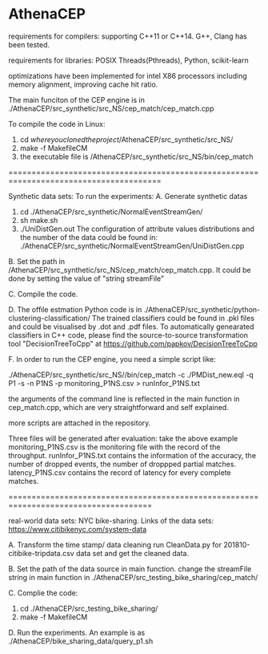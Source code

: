 # AthenaCEP

requirements for compilers: supporting C++11 or C++14.  G++, Clang has been tested.

requirements for libraries: POSIX Threads(Pthreads), Python, scikit-learn

optimizations have been implemented for intel X86 processors including memory alignment, improving cache hit ratio.


The main funciton of the CEP engine is in ./AthenaCEP/src_synthetic/src_NS/cep_match/cep_match.cpp

To compile the code in Linux:
1. cd $where you cloned the project$/AthenaCEP/src_synthetic/src_NS/
2. make -f MakefileCM 
3. the executable file is   /AthenaCEP/src_synthetic/src_NS/bin/cep_match

=======================================================================================

Synthetic data sets:
To run the experiments:
A. Generate synthetic datas
   1. cd  ./AthenaCEP/src_synthetic/NormalEventStreamGen/
   2. sh make.sh
   3. ./UniDistGen.out
   The configuration of attribute values distributions and the number of the data could be found in:
        ./AthenaCEP/src_synthetic/NormalEventStreamGen/UniDistGen.cpp
        
B. Set the path in /AthenaCEP/src_synthetic/src_NS/cep_match/cep_match.cpp. 
   It could be done by setting the value of "string streamFile"

C. Compile the code. 

D. The offile estmation Python code is in  ./AthenaCEP/src_synthetic/python-clustering-classification/ 
   The trained classifiers could be found in .pkl files and could be visualised by .dot and .pdf files.
   To automatically genearated classifiers in C++ code, please find the source-to-source transformation tool  "DecisionTreeToCpp" at https://github.com/papkov/DecisionTreeToCpp    

F. In order to run the CEP engine, you need a simple script like:

./AthenaCEP/src_synthetic/src_NS//bin/cep_match -c ./PMDist_new.eql -q P1 -s -n P1NS -p monitoring_P1NS.csv > runInfor_P1NS.txt
   
   the arguments of the command line is reflected in the main function in cep_match.cpp, which are very straightforward and self explained.
   
   more scripts are attached in the repository.
   
   Three files will be generated after evaluation: take the above example 
          monitoring_P1NS.csv   is the monitoring file with the record of the throughput.
          runInfor_P1NS.txt     contains the information of the accuracy, the number of dropped events, the number of droppped partial matches.
          latency_P1NS.csv      contains the record of latency for every complete matches.
          
=====================================================================================

real-world data sets: NYC bike-sharing. 
Links of the data sets: https://www.citibikenyc.com/system-data

A. Transform the time stamp/ data cleaning
   run CleanData.py for 201810-citibike-tripdata.csv data set and get the cleaned data.

B. Set the path of the data source in main function.
   change the streamFile string in main function in ./AthenaCEP/src_testing_bike_sharing/cep_match/

C. Complie the code:
   1.  cd ./AthenaCEP/src_testing_bike_sharing/
   2.  make -f MakefileCM

D. Run the experiments.
   An example is as  ./AthenaCEP/bike_sharing_data/query_p1.sh

